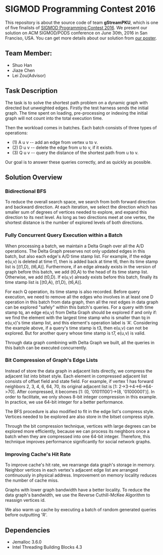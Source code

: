 # SIGMOD Programming Contest 2016

This repository is about the source code of team **gStreamPKU**,
which is one of five finalists of [SIGMOD Programming Contest 2016](http://dsg.uwaterloo.ca/sigmod16contest/).
We present our solution on ACM SIGMOD/PODS conference on June 30th, 2016 in San Franciso, USA.
You can get more details about our solution from [our poster](https://github.com/Caesar11/SIGMOD-Programming-Contest-2016/blob/master/doc/gStreamPKU_poster.pdf). 

## Team Member:
+ Shuo Han
+ Jiaze Chen
+ Lei Zou(Advisor)

## Task Description
The task is to solve the shortest path problem on a dynamic graph with
directed but unweighted edges. Firstly the test harness sends the initial
graph. The time spent on loading, pre-processing or indexing the initial
graph will not count into the total execution time.

Then the workload comes in batches. Each batch consists of three types of
operations:

+ (1) A u v -- add an edge from vertex u to v.
+ (2) D u v -- delete the edge from u to v, if it exists.
+ (3) Q u v -- query the distance of the shortest path from u to v.

Our goal is to answer these queries correctly, and as quickly as possible.

## Solution Overview

### Bidirectional BFS
To reduce the overall search space, we search from both forward direction and backward direction. At each iteration, we select the direction which has smaller sum of degrees of vertices needed to explore, and expand this direction to its next level. As long as two directions meet at one vertex, the shortest distance is the number of explored levels of both directions.

### Fully Concurrent Query Execution within a Batch
When processing a batch, we maintain a Delta Graph over all the A/D operations. The Delta Graph preserves not only updated edges in this batch, but also each edge's A/D time stamp list. For example, if the edge e(u,v) is deleted at time t1, then is added back at time t6, then its time stamp list is [(t1,D), (t6,A)].
Furthermore, if an edge already exists in the version of graph before this batch, we add (t0,A) to the head of its time stamp list. Otherwise, we add (t0,D). If e(u,v) already exists before this batch, finally its time stamp list is [(t0,A), (t1,D), (t6,A)].

For each Q operation, its time stamp is also recorded. Before query execution, we need to remove all the edges who involves in at least one D operation in this batch from data graph, then all the rest edges in data graph can be explored "safely" within this batch's queries. For a query with time stamp tq, an edge e(u,v) from Delta Graph should be explored if and only if: we find the element with the largest time stamp who is smaller than tq in e(u,v)'s time stamp list, and this element's operation label is 'A'. Considering the example above, if a query's time stamp is t3, then e(u,v) can not be explored. But for another query whose time stamp is t7, e(u,v) is valid.

Through data graph combining with Delta Graph we built, all the queries in this batch can be executed concurrently.

### Bit Compression of Graph's Edge Lists
Instead of store the data graph in adjacent lists directly, we compress the adjacent list into bitset style. Each element in compressed adjacent list consists of offset field and state field. For example, if vertex 1 has forward neighbors 2, 3, 4, 6, 64, 70, its original adjacent list is [1: 2->3->4->6->64->70]. After compressed, it becomes [1: (0, '01011100')->(8, '01000001')]. In order to facilitate, we only shows 8-bit integer compression in this example. In practice, we use 64-bit integer for a better performance.

The BFS procedure is also modified to fit in the edge list's compress style. Vertices needed to be explored are also store in the bitset compress style.

Through the bit compression technique, vertices with large degrees can be explored more efficiently, because we can process its neighbors once a batch when they are compressed into one 64-bit integer. Therefore, this technique improves performance significantly for social network graphs.

### Improving Cache's Hit Rate
To improve cache's hit rate, we rearrange data graph's storage in memory. Neighbor vertices in each vertex's adjacent edge list are arranged continuously in physical address. Improvement on memory locality reduces the number of cache miss.

Graphs with lower graph bandwidth have a better locality. To reduce the data graph's bandwidth, we use the Reverse Cuthill-McKee Algorithm to reassign vertices id.

We also warm up cache by executing a batch of random generated queries before outputting 'R'.

## Dependencies
+ Jemalloc 3.6.0
+ Intel Threading Building Blocks 4.3


